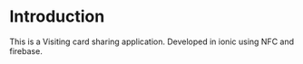 # Introduction

This is a Visiting card sharing application. Developed in ionic using NFC and firebase.

#
